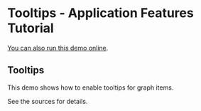 <!--
 //////////////////////////////////////////////////////////////////////////////
 // @license
 // This demo file is part of yFiles for HTML 2.3.0.3.
 // Use is subject to license terms.
 //
 // Copyright (c) 2000-2020 by yWorks GmbH, Vor dem Kreuzberg 28,
 // 72070 Tuebingen, Germany. All rights reserved.
 //
 //////////////////////////////////////////////////////////////////////////////
-->
# Tooltips - Application Features Tutorial

[You can also run this demo online](https://live.yworks.com/demos/03-tutorial-application-features/tooltips/index.html).

## Tooltips

This demo shows how to enable tooltips for graph items.

See the sources for details.
